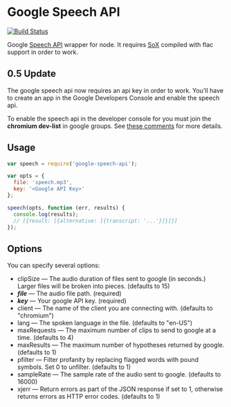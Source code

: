 Google Speech API
=================

[![Build Status](https://travis-ci.org/psirenny/node-google-speech-api.png?branch=master)](https://travis-ci.org/psirenny/node-google-speech-api)

Google [Speech API](https://gist.github.com/alotaiba/1730160) wrapper for node.
It requires [SoX](http://sox.sourceforge.net) compiled with flac support in order to work.

0.5 Update
----------

The google speech api now requires an api key in order to work.
You'll have to create an app in the Google Developers Console and enable the speech api.  

To enable the speech api in the developer console for you must join the **chromium dev-list** in google groups.
See [these comments](http://mikepultz.com/2013/07/google-speech-api-full-duplex-php-version/#comments) for more details.

Usage
-----

```javascript
var speech = require('google-speech-api');

var opts = {
  file: 'speech.mp3',
  key: '<Google API Key>'
};

speech(opts, function (err, results) {
  console.log(results);
  // [{result: [{alternative: [{transcript: '...'}]}]}]
});
```

Options
-------

You can specify several options:
* clipSize — The audio duration of files sent to google (in seconds.) Larger files will be broken into pieces. (defaults to 15)
* ***file*** — The audio file path. (required)
* ***key*** — Your google API key. (required)
* client — The name of the client you are connecting with. (defaults to "chromium")
* lang — The spoken language in the file. (defaults to "en-US")
* maxRequests — The maximum number of clips to send to google at a time. (defaults to 4)
* maxResults — The maximum number of hypotheses returned by google. (defaults to 1)
* pfilter — Filter profanity by replacing flagged words with pound symbols. Set 0 to unfilter. (defaults to 1)
* sampleRate — The sample rate of the audio sent to google. (defaults to 16000)
* xjerr — Return errors as part of the JSON response if set to 1, otherwise returns errors as HTTP error codes. (defaults to 1)

